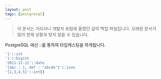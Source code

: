 ```yaml
---
layout: post
tags: [postgresql]
---
```


> 이 문서는 가리사니 개발자 포럼에 올렸던 글의 백업 파일입니다.
오래된 문서가 많아 현재 상황과 맞지 않을 수 있습니다.


PostgreSQL 에선 ::를 통하여 타입캐스팅을 하게됩니다.

``` sql
'1'::int
'1'::bigint
'2011-11-11'::date
'{abc : 1, def : "abcde"}'::json
'{1,3,4,5}'::int[]
```